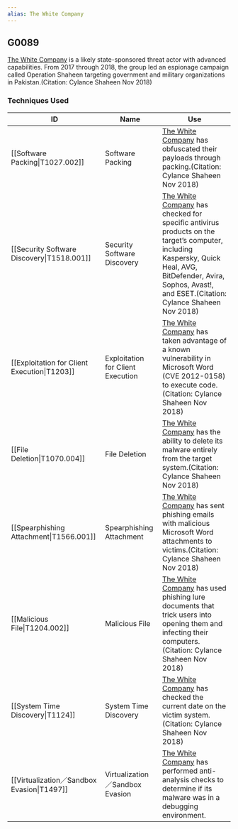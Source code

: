 ```yaml
---
alias: The White Company
---
```


## G0089

[The White Company](https://attack.mitre.org/groups/G0089) is a likely state-sponsored threat actor with advanced capabilities. From 2017 through 2018, the group led an espionage campaign called Operation Shaheen targeting government and military organizations in Pakistan.(Citation: Cylance Shaheen Nov 2018)


### Techniques Used

| ID | Name | Use |
| --- | --- | --- |
| [[Software Packing\|T1027.002]] | Software Packing | [The White Company](https://attack.mitre.org/groups/G0089) has obfuscated their payloads through packing.(Citation: Cylance Shaheen Nov 2018) |
| [[Security Software Discovery\|T1518.001]] | Security Software Discovery | [The White Company](https://attack.mitre.org/groups/G0089) has checked for specific antivirus products on the target’s computer, including Kaspersky, Quick Heal, AVG, BitDefender, Avira, Sophos, Avast!, and ESET.(Citation: Cylance Shaheen Nov 2018) |
| [[Exploitation for Client Execution\|T1203]] | Exploitation for Client Execution |  [The White Company](https://attack.mitre.org/groups/G0089) has taken advantage of a known vulnerability in Microsoft Word (CVE 2012-0158) to execute code.(Citation: Cylance Shaheen Nov 2018) |
| [[File Deletion\|T1070.004]] | File Deletion | [The White Company](https://attack.mitre.org/groups/G0089) has the ability to delete its malware entirely from the target system.(Citation: Cylance Shaheen Nov 2018) |
| [[Spearphishing Attachment\|T1566.001]] | Spearphishing Attachment | [The White Company](https://attack.mitre.org/groups/G0089) has sent phishing emails with malicious Microsoft Word attachments to victims.(Citation: Cylance Shaheen Nov 2018) |
| [[Malicious File\|T1204.002]] | Malicious File | [The White Company](https://attack.mitre.org/groups/G0089) has used phishing lure documents that trick users into opening them and infecting their computers.(Citation: Cylance Shaheen Nov 2018) |
| [[System Time Discovery\|T1124]] | System Time Discovery | [The White Company](https://attack.mitre.org/groups/G0089) has checked the current date on the victim system.(Citation: Cylance Shaheen Nov 2018) |
| [[Virtualization／Sandbox Evasion\|T1497]] | Virtualization／Sandbox Evasion | [The White Company](https://attack.mitre.org/groups/G0089) has performed anti-analysis checks to determine if its malware was in a debugging environment. |
